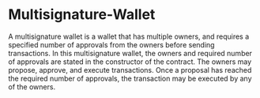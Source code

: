 # Multisignature-Wallet

A multisignature wallet is a wallet that has multiple owners, and requires a specified number of approvals from the owners before sending transactions. In this multisignature wallet, the owners and required number of approvals are stated in the constructor of the contract. The owners may propose, approve, and execute transactions. Once a proposal has reached the required number of approvals, the transaction may be executed by any of the owners.
